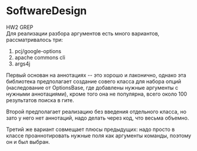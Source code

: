 # SoftwareDesign
HW2 GREP <br/>
Для реализации разбора аргументов есть много вариантов, рассматривалось три:
1) pcj/google-options
2) apache commons cli
3) args4j

Первый основан на аннотациях -- это хорошо и лаконично, однако эта библиотека предполагает создание совего класса для набора опций (наследование от OptionsBase, где добавлены нужные аргументы с нужными аннотациями), кроме того она не популярна, всего около 100 результатов поиска в гите. <br/>

Второй предполагает реализацию без введения отдельного класса, но зато у него нет аннотаций, надо делать через код, что весьма объемно. <br/>

Третий же вариант совмещает плюсы предыдущих: надо просто в классе проаннотировать нужные поля как аргументы команды, поэтому он и был выбран.
